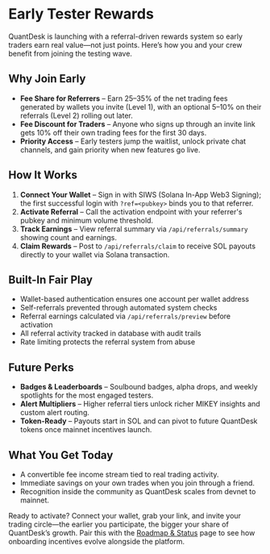 # Early Tester Rewards

QuantDesk is launching with a referral-driven rewards system so early traders earn real value—not just points. Here’s how you and your crew benefit from joining the testing wave.

## Why Join Early

- **Fee Share for Referrers** – Earn 25–35% of the net trading fees generated by wallets you invite (Level 1), with an optional 5–10% on their referrals (Level 2) rolling out later.
- **Fee Discount for Traders** – Anyone who signs up through an invite link gets 10% off their own trading fees for the first 30 days.
- **Priority Access** – Early testers jump the waitlist, unlock private chat channels, and gain priority when new features go live.

## How It Works

1. **Connect Your Wallet** – Sign in with SIWS (Solana In-App Web3 Signing); the first successful login with `?ref=<pubkey>` binds you to that referrer.
2. **Activate Referral** – Call the activation endpoint with your referrer's pubkey and minimum volume threshold.
3. **Track Earnings** – View referral summary via `/api/referrals/summary` showing count and earnings.
4. **Claim Rewards** – Post to `/api/referrals/claim` to receive SOL payouts directly to your wallet via Solana transaction.

## Built-In Fair Play

- Wallet-based authentication ensures one account per wallet address
- Self-referrals prevented through automated system checks
- Referral earnings calculated via `/api/referrals/preview` before activation
- All referral activity tracked in database with audit trails
- Rate limiting protects the referral system from abuse

## Future Perks

- **Badges & Leaderboards** – Soulbound badges, alpha drops, and weekly spotlights for the most engaged testers.
- **Alert Multipliers** – Higher referral tiers unlock richer MIKEY insights and custom alert routing.
- **Token-Ready** – Payouts start in SOL and can pivot to future QuantDesk tokens once mainnet incentives launch.

## What You Get Today

- A convertible fee income stream tied to real trading activity.
- Immediate savings on your own trades when you join through a friend.
- Recognition inside the community as QuantDesk scales from devnet to mainnet.

Ready to activate? Connect your wallet, grab your link, and invite your trading circle—the earlier you participate, the bigger your share of QuantDesk’s growth. Pair this with the [Roadmap & Status](./roadmap-and-status.md) page to see how onboarding incentives evolve alongside the platform.
